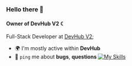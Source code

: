 ### Hello there 👋

#### Owner of DevHub V2 ☾

Full-Stack Developer at [DevHub V2](https://discord.gg/7TRdUncbr8);<br>

- 🌍 I'm mostly active within **DevHub**
- 💬 `ping` me about **bugs**, **questions**
[![My Skills](https://skillicons.dev/icons?i=js,html,css,lua)](https://skillicons.dev)
